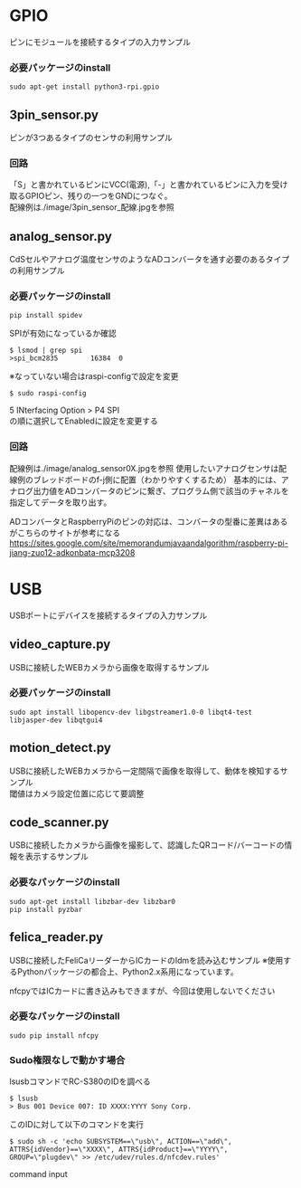 # GPIO

ピンにモジュールを接続するタイプの入力サンプル

### 必要パッケージのinstall

```
sudo apt-get install python3-rpi.gpio
```

## 3pin_sensor.py

ピンが3つあるタイプのセンサの利用サンプル

### 回路

「S」と書かれているピンにVCC(電源),「-」と書かれているピンに入力を受け取るGPIOピン、残りの一つをGNDにつなぐ。  
配線例は./image/3pin_sensor_配線.jpgを参照

## analog_sensor.py

CdSセルやアナログ温度センサのようなADコンバータを通す必要のあるタイプの利用サンプル

### 必要パッケージのinstall

```
pip install spidev
```

SPIが有効になっているか確認
```
$ lsmod | grep spi
>spi_bcm2835        16384  0
```
※なっていない場合はraspi-configで設定を変更
```
$ sudo raspi-config
```
5 INterfacing Option > P4 SPI  
の順に選択してEnabledに設定を変更する

### 回路
配線例は./image/analog_sensor0X.jpgを参照
使用したいアナログセンサは配線例のブレッドボードのf-j側に配置（わかりやすくするため）
基本的には、アナログ出力値をADコンバータのピンに繋ぎ、プログラム側で該当のチャネルを指定してデータを取り出す。

ADコンバータとRaspberryPiのピンの対応は、コンバータの型番に差異はあるがこちらのサイトが参考になる
https://sites.google.com/site/memorandumjavaandalgorithm/raspberry-pi-jiang-zuo12-adkonbata-mcp3208

# USB

USBポートにデバイスを接続するタイプの入力サンプル

## video_capture.py

USBに接続したWEBカメラから画像を取得するサンプル

### 必要パッケージのinstall

```
sudo apt install libopencv-dev libgstreamer1.0-0 libqt4-test  libjasper-dev libqtgui4
```

## motion_detect.py

USBに接続したWEBカメラから一定間隔で画像を取得して、動体を検知するサンプル  
閾値はカメラ設定位置に応じて要調整

## code_scanner.py

USBに接続したカメラから画像を撮影して、認識したQRコード/バーコードの情報を表示するサンプル

### 必要なパッケージのinstall

```
sudo apt-get install libzbar-dev libzbar0
pip install pyzbar
```

## felica_reader.py

USBに接続したFeliCaリーダーからICカードのIdmを読み込むサンプル
※使用するPythonパッケージの都合上、Python2.x系用になっています。

nfcpyではICカードに書き込みもできますが、今回は使用しないでください

### 必要なパッケージのinstall

```
sudo pip install nfcpy
```

### Sudo権限なしで動かす場合
lsusbコマンドでRC-S380のIDを調べる
```
$ lsusb
> Bus 001 Device 007: ID XXXX:YYYY Sony Corp.
```
このIDに対して以下のコマンドを実行
```
$ sudo sh -c 'echo SUBSYSTEM==\"usb\", ACTION==\"add\", ATTRS{idVendor}==\"XXXX\", ATTRS{idProduct}==\"YYYY\", GROUP=\"plugdev\" >> /etc/udev/rules.d/nfcdev.rules'
```
command input
